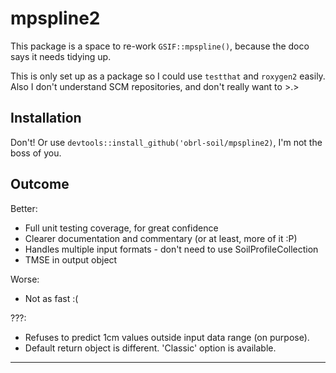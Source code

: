
<!-- README.md is generated from README.Rmd. Please edit that file -->
mpspline2
=========

This package is a space to re-work `GSIF::mpspline()`, because the doco says it needs tidying up.

This is only set up as a package so I could use `testthat` and `roxygen2` easily. Also I don't understand SCM repositories, and don't really want to &gt;.&gt;

Installation
------------

Don't! Or use `devtools::install_github('obrl-soil/mpspline2)`, I'm not the boss of you.

Outcome
-------

Better:

-   Full unit testing coverage, for great confidence
-   Clearer documentation and commentary (or at least, more of it :P)
-   Handles multiple input formats - don't need to use SoilProfileCollection
-   TMSE in output object

Worse:

-   Not as fast :(

???:

-   Refuses to predict 1cm values outside input data range (on purpose).
-   Default return object is different. 'Classic' option is available.

------------------------------------------------------------------------
